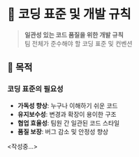 # 📐 코딩 표준 및 개발 규칙

> **일관성 있는 코드 품질을 위한 개발 규칙**  
> 팀 전체가 준수해야 할 코딩 표준 및 컨벤션

## 🎯 목적

### 코딩 표준의 필요성
- **가독성 향상**: 누구나 이해하기 쉬운 코드
- **유지보수성**: 변경과 확장이 용이한 구조
- **협업 효율성**: 팀원 간 일관된 코드 스타일
- **품질 보장**: 버그 감소 및 안정성 향상

<작성중...>